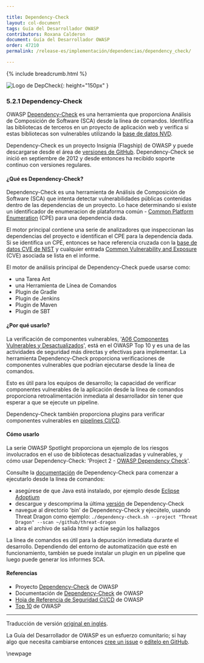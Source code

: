 ```yaml
---

title: Dependency-Check
layout: col-document
tags: Guía del Desarrollador OWASP
contributors: Roxana Calderon
document: Guía del Desarrollador OWASP
order: 47210
permalink: /release-es/implementación/dependencias/dependency_check/

---
```


{% include breadcrumb.html %}

![Logo de DepCheck](../../../../assets/images/logos/depcheck.png "OWASP Dependency-Check"){: height="150px" }

### 5.2.1 Dependency-Check

OWASP [Dependency-Check][depcheck] es una herramienta que proporciona Análisis de Composición de Software (SCA)
desde la línea de comandos.
Identifica las bibliotecas de terceros en un proyecto de aplicación web
y verifica si estas bibliotecas son vulnerables utilizando la [base de datos NVD][nist-db].

Dependency-Check es un proyecto Insignia (Flagship) de OWASP y puede descargarse desde el área
de [versiones de GitHub][depcheck-download].
Dependency-Check se inició en septiembre de 2012 y desde entonces ha recibido soporte continuo con versiones regulares.

#### ¿Qué es Dependency-Check?

Dependency-Check es una herramienta de Análisis de Composición de Software (SCA) que intenta detectar
vulnerabilidades públicas contenidas dentro de las dependencias de un proyecto.
Lo hace determinando si existe un identificador de enumeracion de plataforma común - [Common Platform Enumeration][cpe]
(CPE) para una dependencia dada.

El motor principal contiene una serie de analizadores que inspeccionan las dependencias del proyecto
e identifican el CPE para la dependencia dada.
Si se identifica un CPE, entonces se hace referencia cruzada con la [base de datos CVE de NIST][nist-db]
y cualquier entrada [Common Vulnerability and Exposure][cve] (CVE) asociada se lista en el informe.

El motor de análisis principal de Dependency-Check puede usarse como:

* una Tarea Ant
* una Herramienta de Línea de Comandos
* Plugin de Gradle
* Plugin de Jenkins
* Plugin de Maven
* Plugin de SBT

#### ¿Por qué usarlo?

La verificación de componentes vulnerables, '[A06 Componentes Vulnerables y Desactualizados][a06]', está en el OWASP Top 10
y es una de las actividades de seguridad más directas y efectivas para implementar.
La herramienta Dependency-Check proporciona verificaciones de componentes vulnerables
que podrían ejecutarse desde la línea de comandos.

Esto es útil para los equipos de desarrollo; la capacidad de verificar componentes vulnerables
de la aplicación desde la línea de comandos
proporciona retroalimentación inmediata al desarrollador sin tener que esperar a que se ejecute un pipeline.

Dependency-Check también proporciona plugins para verificar componentes vulnerables en [pipelines CI/CD][cscicd].

#### Cómo usarlo

La serie OWASP Spotlight proporciona un ejemplo de los riesgos involucrados en el uso de bibliotecas desactualizadas
y vulnerables, y cómo usar Dependency-Check: 'Project 2 - [OWASP Dependency Check][spotlight02]'.

Consulte la [documentación][depcheck-docs] de Dependency-Check para comenzar a ejecutarlo desde la línea de comandos:

* asegúrese de que Java está instalado, por ejemplo desde [Eclipse Adoptium][adoptium]
* descargue y descomprima la última [versión][depcheck-download] de Dependency-Check
* navegue al directorio 'bin' de Dependency-Check y ejecútelo, usando Threat Dragon como ejemplo:
  `./dependency-check.sh --project "Threat Dragon" --scan ~/github/threat-dragon`
* abra el archivo de salida html y actúe según los hallazgos

La línea de comandos es útil para la depuración inmediata durante el desarrollo.
Dependiendo del entorno de automatización que esté en funcionamiento, también se puede instalar un plugin
en un pipeline que luego puede generar los informes SCA.

#### Referencias

* Proyecto [Dependency-Check][depcheck] de OWASP
* Documentación de [Dependency-Check][depcheck-docs] de OWASP
* [Hoja de Referencia de Seguridad CI/CD][cscicd] de OWASP
* [Top 10][a06] de OWASP

----
Traducción de versión [original en inglés][release070201].

La Guía del Desarrollador de OWASP es un esfuerzo comunitario;
si hay algo que necesita cambiarse entonces [cree un issue][issue070201] o [edítelo en GitHub][edit070201].

[release070201]: https://github.com/OWASP/www-project-developer-guide/blob/main/release/07-implementation/02-dependencies/01-dependency-check.md
[a06]: https://owasp.org/Top10/A06_2021-Vulnerable_and_Outdated_Components/
[adoptium]: https://adoptium.net/
[cpe]: https://nvd.nist.gov/products/cpe
[cscicd]: https://cheatsheetseries.owasp.org/cheatsheets/CI_CD_Security_Cheat_Sheet
[cve]: https://cve.mitre.org/
[depcheck]: https://owasp.org/www-project-dependency-check/
[depcheck-docs]: https://jeremylong.github.io/DependencyCheck/
[depcheck-download]: https://github.com/jeremylong/DependencyCheck/releases
[edit070201]: https://github.com/OWASP/www-project-developer-guide/blob/main/draft/07-implementation/02-dependencies/01-dependency-check.
[issue070201]: https://github.com/OWASP/www-project-developer-guide/issues/new?labels=content&template=request.md&title=Update:%2007-implementation/02-dependencies/01-dependency-check
[nist-db]: https://nvd.nist.gov/
[spotlight02]: https://youtu.be/YAXf3TaAYeA

\newpage
